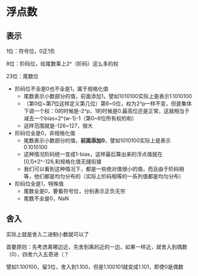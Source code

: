 # 浮点数
## 表示
1位：符号位，0正1负

8位：阶码位，给尾数乘上2^（阶码）这么多的权

23位：尾数位

+ 阶码位不全是0也不全是1，属于规格化值
    + 尾数表示小数部分的值，前面添加1，譬如1010100实际上是表示1.1010100
    + （第0位~第7位这样定义第几位）第6~0位，权为2^p一样不变，但是集体下调一个权：0的时候是-2^p，1的时候是0.最高位还是正常，这就相当于减去一个bias=2^(w-1)-1（第0~6位所有权的和）
    + 这样范围就是-126~127，很大
+ 阶码位全是0，非规格化值
    + 尾数表示小数部分的值，**前面添加0**，譬如1010100实际上是表示0.1010100
    + 这种情况阶码统一变成1-bias，这样最后算出来的浮点值就在[0,1]*2^-126,和规格化值无缝衔接
    + 我们可以看到这种情况下，都是一些绝对值很小的值，而且由于阶码相等，他们都是均匀分布的（实际上阶码相等的一系列值都是均匀分布）
+ 阶码位全是1，特殊值
    + 尾数全是0，要看符号位，分别表示正负无穷
    + 尾数不全是0，NaN

## 舍入
实际上就是舍入二进制小数就可以了

首要原则：先考虑离哪边近，先舍到离的近的一边，如果一样近，就舍入到偶数（0），四舍六入五奇进（？

譬如1.100100，留3位，舍入到1.100，但是1.100101就变成1.101，即使0是偶数

